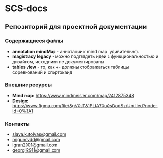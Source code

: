 # SCS-docs

## Репозиторий для проектной документации

### Содержащиеся файлы

+ **annotation mindMap** - аннотации к mind map (удивительно).
+ **magistracy legacy** - можно подглядеть идеи с функциональностью и дизайном, исходники не документированы
+ **tables view** - то, как +- должны отображаться таблицы соревнований и спортокаид

### Внешние ресурсы

+ **Mind map:** https://www.mindmeister.com/map/2412875348
+ **Design:** https://www.figma.com/file/SgV0uT81PLIA70uQsDodSz/Untitled?node-id=0%3A1

### Контакты

+ slava.kutolvas@gmail.com
+ migunovdd@gmail.com
+ igran2001@gmail.com
+ georgii2911@gmail.com
